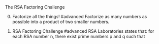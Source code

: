 The RSA Factoring Challenge

0. Factorize all the things!
#advanced
Factorize as many numbers as possible into a product of two smaller numbers.

1. RSA Factoring Challenge
#advanced
RSA Laboratories states that: for each RSA number n, there exist prime numbers p and q such that


